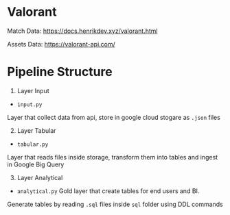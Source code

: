 # Valorant
 
Match Data: https://docs.henrikdev.xyz/valorant.html

Assets Data: https://valorant-api.com/

# Pipeline Structure

1. Layer Input
- `input.py`

Layer that collect data from api, store in google cloud stogare as `.json` files

2. Layer Tabular
- `tabular.py`

Layer that reads files inside storage, transform them into tables and ingest in Google Big Query

3. Layer Analytical
- `analytical.py`
Gold layer that create tables for end users and BI. 

Generate tables by reading `.sql` files inside `sql` folder using DDL commands